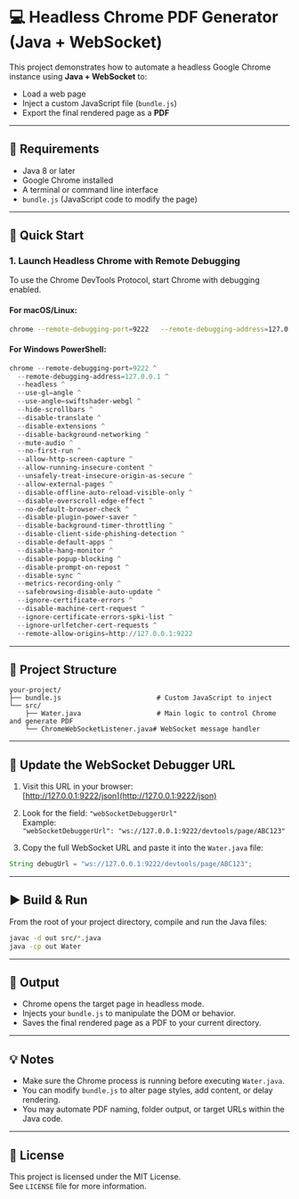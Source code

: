
# 💻 Headless Chrome PDF Generator (Java + WebSocket)

This project demonstrates how to automate a headless Google Chrome instance using **Java + WebSocket** to:

- Load a web page
- Inject a custom JavaScript file (`bundle.js`)
- Export the final rendered page as a **PDF**

---

## 🧰 Requirements

- Java 8 or later
- Google Chrome installed
- A terminal or command line interface
- `bundle.js` (JavaScript code to modify the page)

---

## 🚀 Quick Start

### 1. Launch Headless Chrome with Remote Debugging

To use the Chrome DevTools Protocol, start Chrome with debugging enabled.

#### For **macOS/Linux**:

```bash
chrome --remote-debugging-port=9222   --remote-debugging-address=127.0.0.1   --headless   --use-gl=angle   --use-angle=swiftshader-webgl   --hide-scrollbars   --disable-translate   --disable-extensions   --disable-background-networking   --mute-audio   --no-first-run   --allow-http-screen-capture   --allow-running-insecure-content   --unsafely-treat-insecure-origin-as-secure   --allow-external-pages   --disable-offline-auto-reload-visible-only   --disable-overscroll-edge-effect   --no-default-browser-check   --disable-plugin-power-saver   --disable-background-timer-throttling   --disable-client-side-phishing-detection   --disable-default-apps   --disable-hang-monitor   --disable-popup-blocking   --disable-prompt-on-repost   --disable-sync   --metrics-recording-only   --safebrowsing-disable-auto-update   --ignore-certificate-errors   --disable-machine-cert-request   --ignore-certificate-errors-spki-list   --ignore-urlfetcher-cert-requests   --remote-allow-origins=http://127.0.0.1:9222
```

#### For **Windows PowerShell**:

```powershell
chrome --remote-debugging-port=9222 ^
  --remote-debugging-address=127.0.0.1 ^
  --headless ^
  --use-gl=angle ^
  --use-angle=swiftshader-webgl ^
  --hide-scrollbars ^
  --disable-translate ^
  --disable-extensions ^
  --disable-background-networking ^
  --mute-audio ^
  --no-first-run ^
  --allow-http-screen-capture ^
  --allow-running-insecure-content ^
  --unsafely-treat-insecure-origin-as-secure ^
  --allow-external-pages ^
  --disable-offline-auto-reload-visible-only ^
  --disable-overscroll-edge-effect ^
  --no-default-browser-check ^
  --disable-plugin-power-saver ^
  --disable-background-timer-throttling ^
  --disable-client-side-phishing-detection ^
  --disable-default-apps ^
  --disable-hang-monitor ^
  --disable-popup-blocking ^
  --disable-prompt-on-repost ^
  --disable-sync ^
  --metrics-recording-only ^
  --safebrowsing-disable-auto-update ^
  --ignore-certificate-errors ^
  --disable-machine-cert-request ^
  --ignore-certificate-errors-spki-list ^
  --ignore-urlfetcher-cert-requests ^
  --remote-allow-origins=http://127.0.0.1:9222
```

---

## 📁 Project Structure

```
your-project/
├── bundle.js                        # Custom JavaScript to inject
└── src/
    ├── Water.java                   # Main logic to control Chrome and generate PDF
    └── ChromeWebSocketListener.java# WebSocket message handler
```

---

## 🔌 Update the WebSocket Debugger URL

1. Visit this URL in your browser:  
   [http://127.0.0.1:9222/json](http://127.0.0.1:9222/json)

2. Look for the field: `"webSocketDebuggerUrl"`  
   Example:  
   `"webSocketDebuggerUrl": "ws://127.0.0.1:9222/devtools/page/ABC123"`

3. Copy the full WebSocket URL and paste it into the `Water.java` file:

```java
String debugUrl = "ws://127.0.0.1:9222/devtools/page/ABC123";
```

---

## ▶️ Build & Run

From the root of your project directory, compile and run the Java files:

```bash
javac -d out src/*.java
java -cp out Water
```

---

## 📄 Output

- Chrome opens the target page in headless mode.
- Injects your `bundle.js` to manipulate the DOM or behavior.
- Saves the final rendered page as a PDF to your current directory.

---

## 💡 Notes

- Make sure the Chrome process is running before executing `Water.java`.
- You can modify `bundle.js` to alter page styles, add content, or delay rendering.
- You may automate PDF naming, folder output, or target URLs within the Java code.

---

## 📝 License

This project is licensed under the MIT License.  
See `LICENSE` file for more information.
